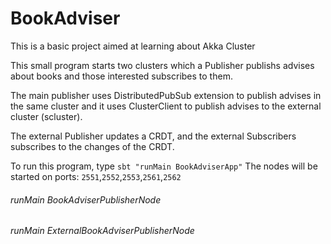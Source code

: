 # BookAdviser
This is a basic project aimed at learning about Akka Cluster

This small program starts two clusters which a Publisher publishs advises about
books and those interested subscribes to them.

The main publisher uses DistributedPubSub extension to publish advises in the
same cluster and it uses ClusterClient to publish advises to the external cluster (scluster).

The external Publisher updates a CRDT, and the external Subscribers subscribes to the
changes of the CRDT.

To run this program, type ```sbt "runMain BookAdviserApp"```
The nodes will be started on ports: ```2551```,```2552```,```2553```,```2561```,```2562```


###### runMain BookAdviserPublisherNode
###### runMain ExternalBookAdviserPublisherNode
